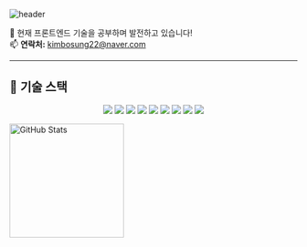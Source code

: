 ![header](https://capsule-render.vercel.app/api?type=rect&color=gradient&height=100&section=header&text=😄%20보성%20GITHUB%20💻&fontSize=50&fontAlignY=50)


<p>
  🌱 현재 프론트엔드 기술을 공부하며 발전하고 있습니다!<br>
  📫 <strong>연락처:</strong> <a href="mailto:kimbosung22@naver.com">kimbosung22@naver.com</a>
</p>




---

## 🚀 기술 스택

<p align="center">
  <img src="https://img.shields.io/badge/-Dart-0175C2?style=flat&logo=dart&logoColor=white"/>
  <img src="https://img.shields.io/badge/-Flutter-02569B?style=flat&logo=flutter&logoColor=white"/>
  <img src="https://img.shields.io/badge/-JavaScript-F7DF1E?style=flat&logo=javascript&logoColor=white"/>
  <img src="https://img.shields.io/badge/TypeScript-007ACC?style=flat&logo=typescript&logoColor=white"/>
  <img src="https://img.shields.io/badge/React-20232A?style=flat&logo=react&logoColor=61DAFB"/>
  <img src="https://img.shields.io/badge/-React_Native-61DAFB?style=flat&logo=react&logoColor=white"/>
  <img src="https://img.shields.io/badge/Spring_Boot-F2F4F9?style=flat&logo=spring-boot&logoColor=white"/>
  <img src="https://img.shields.io/badge/-Unity-000000?style=flat&logo=unity&logoColor=white"/>
  <img src="https://img.shields.io/badge/-GameMaker_Studio-8DCA09?style=flat&logo=gamemaker-studio&logoColor=white"/>
</p>





 <img src="https://github-readme-stats.vercel.app/api?username=NangManBo&show_icons=true&theme=radical" alt="GitHub Stats" style="height: 200px;">
